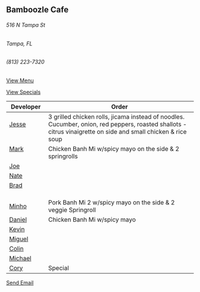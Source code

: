 ## Bamboozle Cafe
###### 516 N Tampa St
###### Tampa, FL
###### (813) 223-7320

[View Menu](http://bamboozlecafe.com/bamboozle-cafe-lunch-menu/)

[View Specials](http://bamboozlecafe.com/bamboozle-cafe-lunch-specials/)

Developer     | Order
--------------|---------------------
[Jesse](https://github.com/jessecurry)              | 3 grilled chicken rolls, jicama instead of noodles. Cucumber, onion, red peppers, roasted shallots - citrus vinaigrette on side and small chicken & rice soup
[Mark](http://github.com/mark-smithtb)              | Chicken Banh Mi w/spicy mayo on the side & 2 springrolls
[Joe](https://github.com/Montchat)                  | 
[Nate](https://github.com/thunemn)                  | 
[Brad](https://github.com/bself)                    | 
[Minho](https://github.com/minhochoi)               | Pork Banh Mi 2 w/spicy mayo on the side & 2 veggie Springroll
[Daniel](https://github.come/dtartaglia)            | Chicken Banh Mi w/spicy mayo
[Kevin]()                                           | 
[Miguel](https://github.com/MiguelBrito1086)        | 
[Colin](https://github.com/ColinFendrick)           | 
[Michael]()                                         |
[Cory](https://github.com/Khaladin)                 | Special

<a href="mailto:info@bamboozlecafe.com?cc=bamboozlecafe@gmail.com&subject=11:30am%20Haneke%20Design%20Developer Lunch&body=https%3A%2F%2Fgithub.com%2Fhanekedesign%2Fdeveloper-lunch%2Fblob%2Fmaster%2Fbamboozle.md">Send Email</a>
